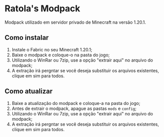 # Ratola's Modpack
Modpack utilizado em servidor privado de Minecraft na versão 1.20.1.

## Como instalar
1. Instale o Fabric no seu Minecraft 1.20.1;
2. Baixe o modpack e coloque-o na pasta do jogo;
3. Utilizando o WinRar ou 7zip, use a opção "extrair aqui" no arquivo do modpack;
4. A extração irá pergntar se você deseja substituir os arquivos existentes, clique em sim para todos.

## Como atualizar
1. Baixe a atualização do modpack e coloque-a na pasta do jogo;
2. Antes de extrair o modpack, apague as pastas `mods` e `config`;
3. Utilizando o WinRar ou 7zip, use a opção "extrair aqui" no arquivo do modpack;
4. A extração irá pergntar se você deseja substituir os arquivos existentes, clique em sim para todos.
